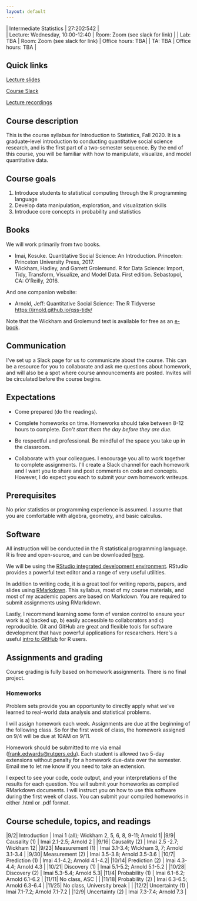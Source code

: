 ```yaml
---
layout: default
---
```


| Intermediate Statistics   | 27:202:542 |  
| Lecture: Wednesday, 10:00-12:40   | Room: Zoom (see slack for link) |
| Lab: TBA | Room: Zoom (see slack for link) | Office hours: TBA|
| TA: TBA | Office hours: TBA | 

## Quick links

[Lecture slides](https://github.com/f-edwards/intro_stats/tree/master/slides)

[Course Slack](https://introstatsfall2020.slack.com)

[Lecture recordings](https://www.youtube.com/user/frankalready)

## Course description

This is the course syllabus for Introduction to Statistics, Fall 2020. It is a graduate-level introduction to conducting quantitative social science research, and is the first part of a two-semester sequence. By the end of this course, you will be familiar with how to manipulate, visualize, and model quantitative data.

## Course goals

1. Introduce students to statistical computing through the R programming language
2. Develop data manipulation, exploration, and visualization skills
3. Introduce core concepts in probability and statistics

## Books

We will work primarily from two books. 

- Imai, Kosuke. Quantitative Social Science: An Introduction. Princeton: Princeton University Press, 2017.
- Wickham, Hadley, and Garrett Grolemund. R for Data Science: Import, Tidy, Transform, Visualize, and Model Data. First edition. Sebastopol, CA: O’Reilly, 2016.

And one companion website:

- Arnold, Jeff: Quantitative Social Science: The R Tidyverse https://jrnold.github.io/qss-tidy/

Note that the Wickham and Grolemund text is available for free as an [e-book](https://r4ds.had.co.nz/).

## Communication

I've set up a Slack page for us to communicate about the course. This can be a resource for you to collaborate and ask me questions about homework, and will also be a spot where course announcements are posted. Invites will be circulated before the course begins.

## Expectations

- Come prepared (do the readings). 

- Complete homeworks on time. Homeworks should take between 8-12 hours to complete. *Don't start them the day before they are due.*

- Be respectful and professional. Be mindful of the space you take up in the classroom.

- Collaborate with your colleagues. I encourage you all to work together to complete assignments. I'll create a Slack channel for each homework and I want you to share and post comments on code and concepts. However, I do expect you each to submit your own homework writeups. 

## Prerequisites

No prior statistics or programming experience is assumed. I assume that you are comfortable with algebra, geometry, and basic calculus.

## Software

All instruction will be conducted in the R statistical programming language. R is free and open-source, and can be downloaded [here](https://cran.r-project.org/).

We will be using the [RStudio integrated development environment](https://www.rstudio.com/products/rstudio/download/). RStudio provides a powerful text editor and a range of very useful utilities. 

In addition to writing code, it is a great tool for writing reports, papers, and slides using [RMarkdown](https://rmarkdown.rstudio.com/lesson-1.html). This syllabus, most of my course materials, and most of my academic papers are based on Markdown. You are required to submit assignments using RMarkdown. 

Lastly, I recommend learning some form of version control to ensure your work is a) backed up, b) easily accessible to collaborators and c) reproducible. Git and GitHub are great and flexible tools for software development that have powerful applications for researchers. Here's a useful [intro to GitHub](https://happygitwithr.com/) for R users.

## Assignments and grading

Course grading is fully based on homework assignments. There is no final project.

### Homeworks

Problem sets provide you an opportunity to directly apply what we've learned to real-world data analysis and statistical problems. 

I will assign homework each week. Assignments are due at the beginning of the following class. So for the first week of class, the homework assigned on 9/4 will be due at 10AM on 9/11. 

Homework should be submitted to me via email (frank.edwards@rutgers.edu). Each student is allowed two 5-day extensions without penalty for a homework due-date over the semester. Email me to let me know if you need to take an extension.

I expect to see your code, code output, and your interpretations of the results for each question. You will submit your homeworks as compiled RMarkdown documents. I will instruct you on how to use this software during the first week of class. You can submit your compiled homeworks in either .html or .pdf format.

## Course schedule, topics, and readings

|9/2| Introduction | Imai 1 (all); Wickham 2, 5, 6, 8, 9-11; Arnold 1|
|9/9| Causality (1) | Imai 2.1-2.5; Arnold 2 |
|9/16| Causality (2) | Imai 2.5 -2.7; Wickham 12| 
|9/23| Measurement (1) | Imai 3.1-3.4; Wickham 3, 7; Arnold 3.1-3.4 |
|9/30| Measurement (2) | Imai 3.5-3.8; Arnold 3.5-3.6 |
|10/7| Prediction (1) | Imai 4.1-4.2; Arnold 4.1-4.2|
|10/14| Prediction (2) | Imai 4.3-4.4; Arnold 4.3 | 
|10/21| Discovery (1) | Imai 5.1-5.2; Arnold 5.1-5.2 |
|10/28| Discovery (2) | Imai 5.3-5.4; Arnold 5.3|
|11/4| Probability (1) | Imai 6.1-6.2; Arnold 6.1-6.2 |
|11/11| No class, ASC |  |
|11/18| Probability (2) | Imai 6.3-6.5; Arnold 6.3-6.4 | 
|11/25| No class, University break |  |
|12/2| Uncertainty (1) | Imai 7.1-7.2; Arnold 7.1-7.2 |
|12/9| Uncertainty (2) | Imai 7.3-7.4; Arnold 7.3 |
